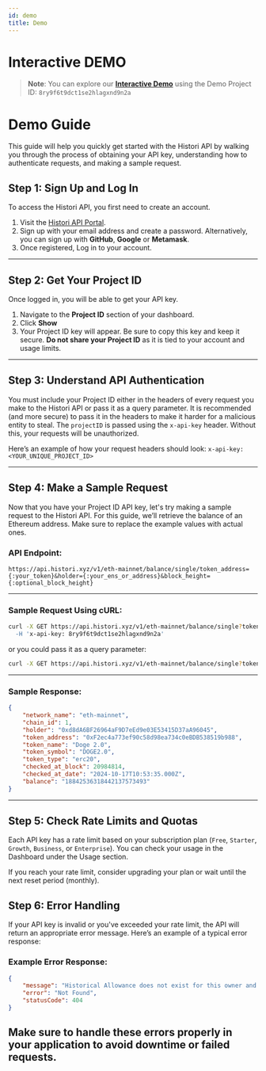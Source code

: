 ```yaml
---
id: demo
title: Demo
---
```


# Interactive DEMO 
> **Note**: You can explore our [**Interactive Demo**](/docs/api/token-controller-get-tokens) using the Demo Project ID: `8ry9f6t9dct1se2hlagxnd9n2a` 

# Demo Guide

This guide will help you quickly get started with the Histori API by walking you through the process of obtaining your API key, understanding how to authenticate requests, and making a sample request.

## Step 1: Sign Up and Log In

To access the Histori API, you first need to create an account.

1. Visit the [Histori API Portal](https://histori.xyz/signup).
2. Sign up with your email address and create a password. Alternatively, you can sign up with **GitHub**, **Google** or **Metamask**.
3. Once registered, Log in to your account.

---

## Step 2: Get Your Project ID

Once logged in, you will be able to get your API key.

1. Navigate to the **Project ID** section of your dashboard.
2. Click **Show**
3. Your Project ID key will appear. Be sure to copy this key and keep it secure. **Do not share your Project ID** as it is tied to your account and usage limits.

---

## Step 3: Understand API Authentication

You must include your Project ID either in the headers of every request you make to the Histori API or pass it as a query parameter. It is recommended (and more secure) to pass it in the headers to make it harder for a malicious entity to steal. The `projectID` is passed using the `x-api-key` header. Without this, your requests will be unauthorized.

Here’s an example of how your request headers should look:
`x-api-key: <YOUR_UNIQUE_PROJECT_ID>`

---

## Step 4: Make a Sample Request

Now that you have your Project ID API key, let's try making a sample request to the Histori API. For this guide, we’ll retrieve the balance of an Ethereum address. Make sure to replace the example values with actual ones.

### API Endpoint:

`https://api.histori.xyz/v1/eth-mainnet/balance/single/token_address={:your_token}&holder={:your_ens_or_address}&block_height={:optional_block_height}`

---

### Sample Request Using cURL:

```bash
curl -X GET https://api.histori.xyz/v1/eth-mainnet/balance/single?token_address=0xF2ec4a773ef90c58d98ea734c0eBDB538519b988&holder=vitalik.eth' \
  -H 'x-api-key: 8ry9f6t9dct1se2hlagxnd9n2a'
```

or you could pass it as a query parameter:

```bash
curl -X GET https://api.histori.xyz/v1/eth-mainnet/balance/single?token_address=0xF2ec4a773ef90c58d98ea734c0eBDB538519b988&holder=vitalik.eth&projectId=8ry9f6t9dct1se2hlagxnd9n2a'
```

---

### Sample Response:
```json
{
    "network_name": "eth-mainnet",
    "chain_id": 1,
    "holder": "0xd8dA6BF26964aF9D7eEd9e03E53415D37aA96045",
    "token_address": "0xF2ec4a773ef90c58d98ea734c0eBDB538519b988",
    "token_name": "Doge 2.0",
    "token_symbol": "DOGE2.0",
    "token_type": "erc20",
    "checked_at_block": 20984814,
    "checked_at_date": "2024-10-17T10:53:35.000Z",
    "balance": "18842536318442137573493"
}
```

---

## Step 5: Check Rate Limits and Quotas
Each API key has a rate limit based on your subscription plan (`Free`, `Starter`, `Growth`, `Business`, or `Enterprise`). You can check your usage in the Dashboard under the Usage section.

If you reach your rate limit, consider upgrading your plan or wait until the next reset period (monthly).

## Step 6: Error Handling
If your API key is invalid or you've exceeded your rate limit, the API will return an appropriate error message. Here’s an example of a typical error response:

### Example Error Response:
```json
{
    "message": "Historical Allowance does not exist for this owner and spender",
    "error": "Not Found",
    "statusCode": 404
}
```

Make sure to handle these errors properly in your application to avoid downtime or failed requests.
--- 